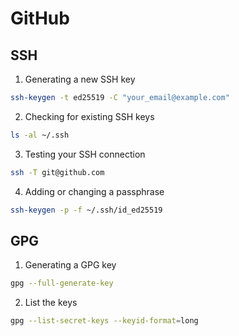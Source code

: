 # GitHub

## SSH

1. Generating a new SSH key

```bash
ssh-keygen -t ed25519 -C "your_email@example.com"
```

2. Checking for existing SSH keys

```bash
ls -al ~/.ssh
```

3. Testing your SSH connection

```bash
ssh -T git@github.com
```

4. Adding or changing a passphrase

```bash
ssh-keygen -p -f ~/.ssh/id_ed25519
```

## GPG

1. Generating a GPG key

```bash
gpg --full-generate-key
```

2. List the keys

```bash
gpg --list-secret-keys --keyid-format=long
```

